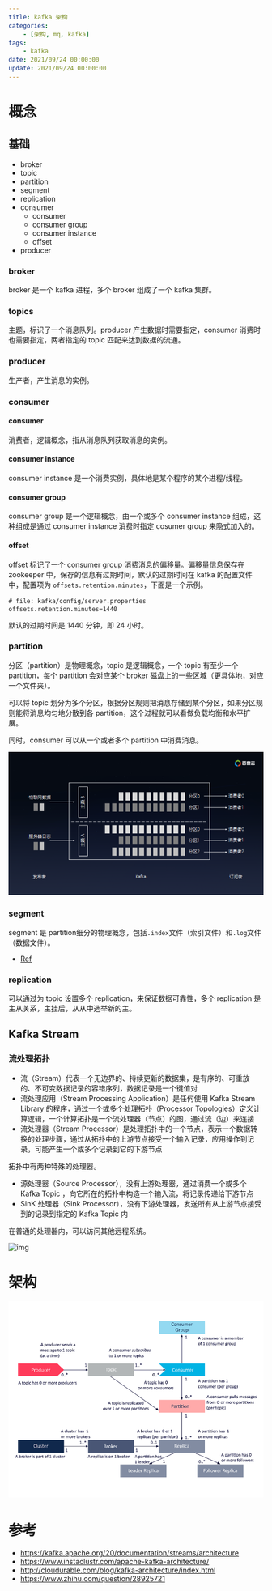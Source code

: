 ```yaml
---
title: kafka 架构
categories: 
    - [架构, mq, kafka]
tags:
    - kafka
date: 2021/09/24 00:00:00
update: 2021/09/24 00:00:00
---
```


# 概念

## 基础

- broker
- topic
- partition
- segment
- replication
- consumer
  - consumer
  - consumer group
  - consumer instance
  - offset
- producer

### broker

broker 是一个 kafka 进程，多个 broker 组成了一个 kafka 集群。

### topics

主题，标识了一个消息队列。producer 产生数据时需要指定，consumer 消费时也需要指定，两者指定的 topic 匹配来达到数据的流通。

### producer

生产者，产生消息的实例。

### consumer

#### consumer

消费者，逻辑概念，指从消息队列获取消息的实例。

#### consumer instance

consumer instance 是一个消费实例，具体地是某个程序的某个进程/线程。

#### consumer group

consumer group 是一个逻辑概念，由一个或多个 consumer instance 组成，这种组成是通过 consumer instance 消费时指定 cosumer group 来隐式加入的。

#### offset

offset 标记了一个 consumer group 消费消息的偏移量。偏移量信息保存在 zookeeper 中，保存的信息有过期时间，默认的过期时间在 kafka 的配置文件中，配置项为 `offsets.retention.minutes`，下面是一个示例。

```properties
# file: kafka/config/server.properties
offsets.retention.minutes=1440
```

默认的过期时间是 1440 分钟，即 24 小时。

### partition

分区（partition）是物理概念，topic 是逻辑概念，一个 topic 有至少一个 partition，每个 partition 会对应某个 broker 磁盘上的一些区域（更具体地，对应一个文件夹）。

可以将 topic 划分为多个分区，根据分区规则把消息存储到某个分区，如果分区规则能将消息均匀地分散到各 partition，这个过程就可以看做负载均衡和水平扩展。

同时，consumer 可以从一个或者多个 partition 中消费消息。

![img](architecture/v2-b30dec8282913a27d1978aae5a6e6431_720w.jpg)

### segment

segment 是 partition细分的物理概念，包括`.index`文件（索引文件）和`.log`文件（数据文件）。

- [Ref](https://blog.csdn.net/lp284558195/article/details/80297208)

### replication

可以通过为 topic 设置多个 replication，来保证数据可靠性，多个 replication 是主从关系，主挂后，从从中选举新的主。

## Kafka Stream

### 流处理拓扑

- 流（Stream）代表一个无边界的、持续更新的数据集，是有序的、可重放的、不可变数据记录的容错序列，数据记录是一个键值对
- 流处理应用（Stream Processing Application）是任何使用 Kafka Stream Library 的程序，通过一个或多个处理拓扑（Processor Topologies）定义计算逻辑，一个计算拓扑是一个流处理器（节点）的图，通过流（边）来连接
- 流处理器（Stream Processor）是处理拓扑中的一个节点，表示一个数据转换的处理步骤，通过从拓扑中的上游节点接受一个输入记录，应用操作到记录，可能产生一个或多个记录到它的下游节点

拓扑中有两种特殊的处理器。

- 源处理器（Source Processor），没有上游处理器，通过消费一个或多个 Kafka Topic ，向它所在的拓扑中构造一个输入流，将记录传递给下游节点
- SinK 处理器（Sink Processor），没有下游处理器，发送所有从上游节点接受到的记录到指定的 Kafka Topic 内

在普通的处理器内，可以访问其他远程系统。

![img](https://kafka.apache.org/20/images/streams-architecture-topology.jpg)



# 架构

![Apache Kafka Architecture - Component Overview](architecture/image1.png)

# 参考

- https://kafka.apache.org/20/documentation/streams/architecture
- https://www.instaclustr.com/apache-kafka-architecture/
- http://cloudurable.com/blog/kafka-architecture/index.html
- https://www.zhihu.com/question/28925721